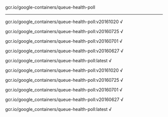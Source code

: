 gcr.io/google-containers/queue-health-poll 

----
gcr.io/google_containers/queue-health-poll:v20161020 √

gcr.io/google_containers/queue-health-poll:v20160725 √

gcr.io/google_containers/queue-health-poll:v20160701 √

gcr.io/google_containers/queue-health-poll:v20160627 √

gcr.io/google_containers/queue-health-poll:latest √

gcr.io/google_containers/queue-health-poll:v20161020 √

gcr.io/google_containers/queue-health-poll:v20160725 √

gcr.io/google_containers/queue-health-poll:v20160701 √

gcr.io/google_containers/queue-health-poll:v20160627 √

gcr.io/google_containers/queue-health-poll:latest √

